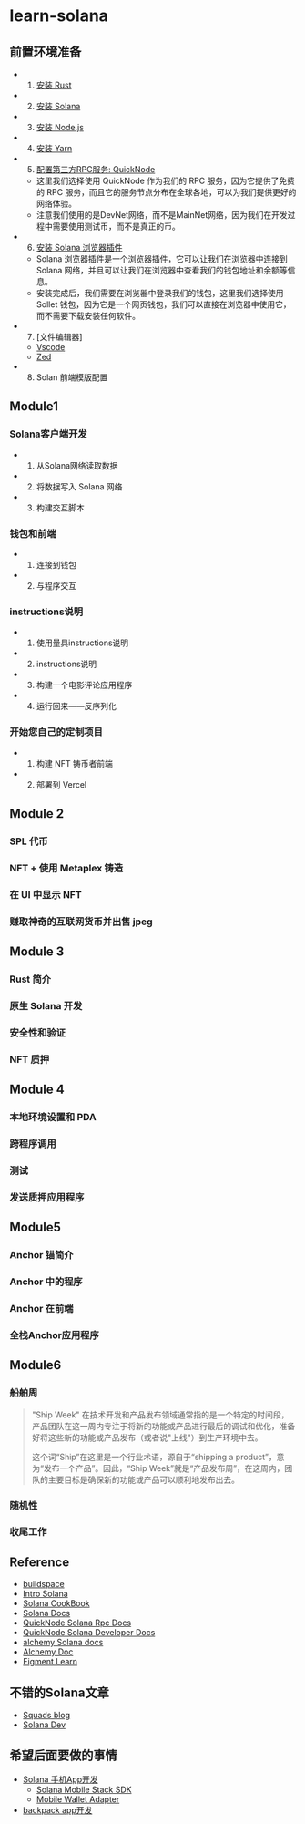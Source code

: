 # learn-solana


## 前置环境准备

- 1. [安装 Rust](https://www.rust-lang.org/tools/install)
- 2. [安装 Solana](https://docs.solana.com/cli/install-solana-cli-tools)
- 3. [安装 Node.js](https://nodejs.org/en/download/)
- 4. [安装 Yarn](https://classic.yarnpkg.com/en/docs/install/#mac-stable)
- 5. [配置第三方RPC服务: QuickNode](https://www.quicknode.com/)
    - 这里我们选择使用 QuickNode 作为我们的 RPC 服务，因为它提供了免费的 RPC 服务，而且它的服务节点分布在全球各地，可以为我们提供更好的网络体验。
    - 注意我们使用的是DevNet网络，而不是MainNet网络，因为我们在开发过程中需要使用测试币，而不是真正的币。
- 6. [安装 Solana 浏览器插件](https://phantom.app/)
    - Solana 浏览器插件是一个浏览器插件，它可以让我们在浏览器中连接到 Solana 网络，并且可以让我们在浏览器中查看我们的钱包地址和余额等信息。
    - 安装完成后，我们需要在浏览器中登录我们的钱包，这里我们选择使用 Sollet 钱包，因为它是一个网页钱包，我们可以直接在浏览器中使用它，而不需要下载安装任何软件。
- 7. [文件编辑器]
    - [Vscode](https://code.visualstudio.com/)
    - [Zed](https://zed.dev/download)

- 8. Solan 前端模版配置

## Module1

### Solana客户端开发

- 1. 从Solana网络读取数据
- 2. 将数据写入 Solana 网络
- 3. 构建交互脚本


### 钱包和前端

- 1. 连接到钱包
- 2. 与程序交互


### instructions说明

- 1. 使用量具instructions说明
- 2. instructions说明
- 3. 构建一个电影评论应用程序
- 4. 运行回来——反序列化

### 开始您自己的定制项目

- 1. 构建 NFT 铸币者前端
- 2. 部署到 Vercel

## Module 2

### SPL 代币

### NFT + 使用 Metaplex 铸造

### 在 UI 中显示 NFT

### 赚取神奇的互联网货币并出售 jpeg


## Module 3

### Rust 简介

### 原生 Solana 开发

### 安全性和验证

### NFT 质押


## Module 4

### 本地环境设置和 PDA

### 跨程序调用

### 测试

### 发送质押应用程序


## Module5

### Anchor 锚简介

### Anchor 中的程序

### Anchor 在前端

### 全栈Anchor应用程序

## Module6

### 船舶周

> "Ship Week" 在技术开发和产品发布领域通常指的是一个特定的时间段，产品团队在这一周内专注于将新的功能或产品进行最后的调试和优化，准备好将这些新的功能或产品发布（或者说"上线"）到生产环境中去。
>
> 这个词“Ship”在这里是一个行业术语，源自于“shipping a product”，意为“发布一个产品”。因此，“Ship Week”就是“产品发布周”，在这周内，团队的主要目标是确保新的功能或产品可以顺利地发布出去。

### 随机性

### 收尾工作


## Reference

- [buildspace](https://buildspace.so/)
- [Intro Solana](https://www.soldev.app/course)
- [Solana CookBook](https://solanacookbook.com/)
- [Solana Docs](https://docs.solana.com/)
- [QuickNode Solana Rpc Docs](https://www.quicknode.com/docs/solana)
- [QuickNode Solana Developer Docs](https://www.quicknode.com/guides/solana-development/getting-started/solana-fundamentals-reference-guide)
- [alchemy Solana docs](https://docs.alchemy.com/reference/solana-api-quickstart)
- [Alchemy Doc](https://docs.alchemy.com/)
- [Figment Learn](https://learn.figment.io/protocols/solana)

## 不错的Solana文章
- [Squads blog](https://squads.so/blog)
- [Solana Dev](https://www.soldev.app/)


## 希望后面要做的事情

- [Solana 手机App开发](https://solanamobile.com/zh/developers)
    - [Solana Mobile Stack SDK](https://github.com/solana-mobile/solana-mobile-stack-sdk#solana-mobile-stack-sdk)
    - [Mobile Wallet Adapter](https://github.com/solana-mobile/mobile-wallet-adapter)
- [backpack app开发](https://docs.xnfts.dev/getting-started/introduction)
